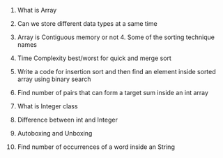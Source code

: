 1. What is Array

2. Can we store different data types at a same time

3. Array is Contiguous memory or not 4. Some of the sorting technique names

5. Time Complexity best/worst for quick and merge sort

6. Write a code for insertion sort and then find an element
   inside sorted array using binary search

7. Find number of pairs that can form a target sum inside an int array

8. What is Integer class

9. Difference between int and Integer

10. Autoboxing and Unboxing

11. Find number of occurrences of a word inside an String
